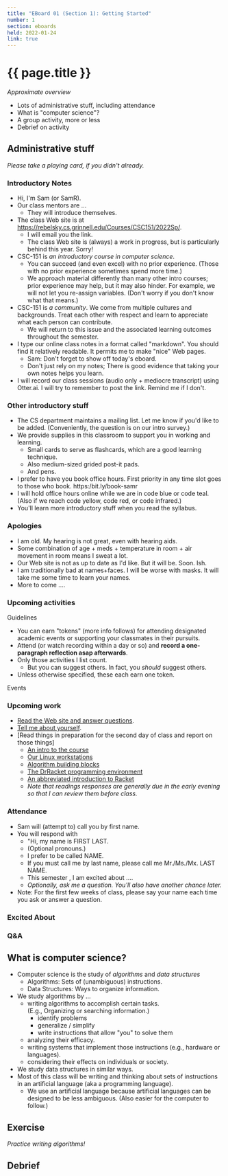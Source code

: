 ```yaml
---
title: "EBoard 01 (Section 1): Getting Started"
number: 1
section: eboards
held: 2022-01-24
link: true
---
```

# {{ page.title }}

_Approximate overview_

* Lots of administrative stuff, including attendance
* What is "computer science"?
* A group activity, more or less
* Debrief on activity

Administrative stuff
--------------------

_Please take a playing card, if you didn't already._

### Introductory Notes

* Hi, I'm Sam (or SamR).
* Our class mentors are ...
    * They will introduce themselves.
* The class Web site is at 
  <https://rebelsky.cs.grinnell.edu/Courses/CSC151/2022Sp/>.
    * I will email you the link.
    * The class Web site is (always) a work in progress, but is
      particularly behind this year.  Sorry!
* CSC-151 is *an introductory course in computer science*.
    * You can succeed (and even excel) with no prior experience.
      (Those with no prior experience sometimes spend more time.)
    * We approach material differently than many other intro courses;
      prior experience may help, but it may also hinder.  For example,
      we will not let you re-assign variables.  (Don't worry if you
      don't know what that means.)
* CSC-151 is *a community*.  We come from multiple cultures and backgrounds.
  Treat each other with respect and learn to appreciate what each person
  can contribute.
    * We will return to this issue and the associated learning outcomes
      throughout the semester.
* I type our online class notes in a format called "markdown".  You should
  find it relatively readable.  It permits me to make "nice" Web pages.
    * Sam: Don't forget to show off today's eboard.
    * Don't just rely on my notes; There is good evidence that taking your 
      own notes helps you learn.
* I will record our class sessions (audio only + mediocre transcript)
  using Otter.ai.  I will try to remember to post the link.  Remind me
  if I don't.

### Other introductory stuff

* The CS department maintains a mailing list.  Let me know if you'd like
  to be added.  (Conveniently, the question is on our intro survey.)
* We provide supplies in this classroom to support you in working
  and learning.
    * Small cards to serve as flashcards, which are a good learning technique.
    * Also medium-sized grided post-it pads.
    * And pens.
* I prefer to have you book office hours.  First priority in any time
  slot goes to those who book.  https:/bit.ly/book-samr
* I will hold office hours online while we are in code blue or code teal.
  (Also if we reach code yellow, code red, or code infrared.)
* You'll learn more introductory stuff when you read the syllabus.

### Apologies

* I am old.  My hearing is not great, even with hearing aids.
* Some combination of age + meds + temperature in room + air movement in
  room means I sweat a lot.
* Our Web site is not as up to date as I'd like.  But it will be.  Soon.
  Ish.
* I am traditionally bad at names+faces.  I will be worse with masks.  It
  will take me some time to learn your names.
* More to come ....

### Upcoming activities

Guidelines

* You can earn "tokens" (more info follows) for attending designated
  academic events or supporting your classmates in their pursuits.
* Attend (or watch recording within a day or so) and **record a one-paragraph 
  reflection asap afterwards**.
* Only those activities I list count.
    * But you can suggest others.  In fact, you *should* suggest others.
* Unless otherwise specified, these each earn one token.  

Events

### Upcoming work

* [Read the Web site and answer questions](../assignments/syllabus).
* [Tell me about yourself](../assignments/intro-survey).
* [Read things in preparation for the second day of class and report on those things]
    * [An intro to the course](../readings/fundhum-intro)
    * [Our Linux workstations](../readings/linux)
    * [Algorithm building blocks](../readings/algorithm-building-blocks)
    * [The DrRacket programming environment](../readings/drracket)
    * [An abbreviated introduction to Racket](../readings/racket-intro)
    * _Note that readings responses are generally due in the early evening
      so that I can review them before class._

### Attendance

* Sam will (attempt to) call you by first name.
* You will respond with 
    * "Hi, my name is FIRST LAST.
    * (Optional pronouns.)
    * I prefer to be called NAME.
    * If you must call me by last name, please call me Mr./Ms./Mx. LAST NAME.
    * This semester , I am excited about ....
    * _Optionally, ask me a question. You'll also have another chance later._
* Note: For the first few weeks of class, please say your name each time
  you ask or answer a question.

### Excited About

### Q&A

What is computer science?
-------------------------

* Computer science is the study of *algorithms* and *data
  structures*
    * Algorithms: Sets of (unambiguous) instructions.
    * Data Structures: Ways to organize information.
* We study algorithms by  ...
    * writing algorithms to accomplish certain tasks.  
      (E.g., Organizing or searching information.)
        * identify problems
        * generalize / simplify 
        * write instructions that allow "you" to solve them
    * analyzing their efficacy.
    * writing systems that implement those instructions (e.g., hardware 
      or languages).
    * considering their effects on individuals or society.
* We study data structures in similar ways.
* Most of this class will be writing and thinking about sets of
  instructions in an artificial language (aka a programming language).
    * We use an artificial language because artificial languages
      can be designed to be less ambiguous.  (Also easier for the
      computer to follow.)

Exercise
--------

_Practice writing algorithms!_

Debrief
-------
